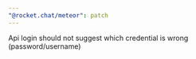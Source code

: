 ```yaml
---
"@rocket.chat/meteor": patch
---
```


Api login should not suggest which credential is wrong (password/username)

